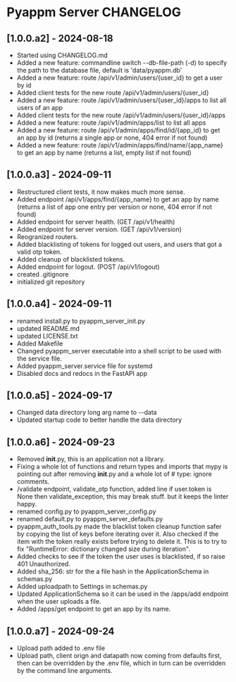 # Pyappm Server CHANGELOG

## [1.0.0.a2] - 2024-08-18

- Started using CHANGELOG.md
- Added a new feature: commandline switch --db-file-path (-d) to specify the path to the database file, default is 'data/pyappm.db'
- Added a new feature: route /api/v1/admin/users/{user_id} to get a user by id
- Added client tests for the new route /api/v1/admin/users/{user_id}
- Added a new feature: route /api/v1/admin/users/{user_id}/apps to list all users of an app
- Added client tests for the new route /api/v1/admin/users/{user_id}/apps
- Added a new feature: route /api/v1/admin/apps/list to list all apps
- Added a new feature: route /api/v1/admin/apps/find/id/{app_id} to get an app by id (returns a single app or none, 404 error if not found)
- Added a new feature: route /api/v1/admin/apps/find/name/{app_name} to get an app by name (returns a list, empty list if not found)

## [1.0.0.a3] - 2024-09-11

- Restructured client tests, it now makes much more sense.
- Added endpoint /api/v1/apps/find/{app_name} to get an app by name (returns a list of app one entry per version or none, 404 error if not found)
- Added endpoint for server health. (GET /api/v1/health)
- Added endpoint for server version. (GET /api/v1/version)
- Reogranized routers.
- Added blacklisting of tokens for logged out users, and users that got a valid otp token.
- Added cleanup of blacklisted tokens.
- Added endpoint for logout. (POST /api/v1/logout)
- created .gitignore
- initialized git repository

## [1.0.0.a4] - 2024-09-11

- renamed install.py to pyappm_server_init.py
- updated README.md
- updated LICENSE.txt
- Added Makefile
- Changed pyappm_server executable into a shell script to be used with the service file.
- Added pyappm_server.service file for systemd
- Disabled docs and redocs in the FastAPI app

## [1.0.0.a5] - 2024-09-17

- Changed data directory long arg name to --data
- Updated startup code to better handle the data directory

## [1.0.0.a6] - 2024-09-23

- Removed __init__.py, this is an application not  a library.
- Fixing a whole lot of functions and return types and imports that mypy is pointing out after removing __init__.py 
  and a whole lot of # type: ignore comments.
- /validate endpoint, validate_otp function, added line if user.token is None then validate_exception, this may break stuff.
  but it keeps the linter happy.
- renamed config.py to pyappm_server_config.py
- renamed default.py to pyappm_server_defaults.py
- pyappm_auth_tools.py made the blacklist token cleanup function safer by copying the list of keys before iterating over it.
  Also checked if the item with the token really exists before trying to delete it.
  This is to try to fix "RuntimeError: dictionary changed size during iteration".
- Added checks to see if the token the user uses is blacklisted, if so raise 401 Unauthorized.
- Added sha_256: str for the a file hash in the ApplicationSchema in schemas.py
- Added uploadpath to Settings in schemas.py
- Updated ApplicationSchema so it can be used in the /apps/add endpoint when the user uploads a file.
- Added /apps/get endpoint to get an app by its name.

## [1.0.0.a7] - 2024-09-24

- Upload path added to .env file
- Upload path, client orign and datapath now coming from defaults first, then can be overridden by the .env file, which
  in turn can be overridden by the command line arguments.